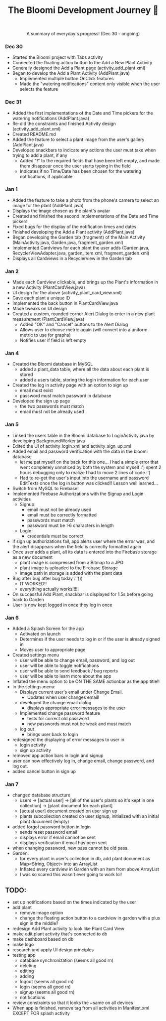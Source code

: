 <h1 align="center"> The Bloomi Development Journey 🌱 </h1><br>
<p align="center"> A summary of everyday's progress! (Dec 30 - ongoing) </p>

### Dec 30
- Started the Bloomi project with Tabs activity
- Connected the floating action button to the Add a New Plant Activity
- Generally designed the Add a Plant page (activity_add_plant.xml)
- Began to develop the Add a Plant Activity (AddPlant.java)
    - Implemented multiple button OnClick features
    - Made the "watering notifications" content only visible when the user selects the feature
    
### Dec 31
- Added the first implementations of the Date and Time pickers for the watering notifications (AddPlant.java)
- Re-did the constraints and finished Activity design (activity_add_plant.xml)
- Created README.md
- Added the feature to select a plant image from the user's gallery (AddPlant.java)
- Developed snackbars to indicate any actions the user must take when trying to add a plant, if any
    - Added "!" to the required fields that have been left empty, and made them disappear once the user starts typing in the field
    - Indicates if no Time/Date has been chosen for the watering notifications, if applicable

### Jan 1
- Added the feature to take a photo from the phone's camera to select an image for the plant (AddPlant.java)
- Displays the image chosen as the plant's avatar
- Created and finished the second implementations of the Date and Time pickers
- Fixed bugs for the display of the notification times and dates
- Finished developing the Add a Plant activity (AddPlant.java)
- Began developing the Garden tab (fragment) of the Main Activity (MainActivity.java, Garden.java, fragment_garden.xml)
- Implemented Cardviews for each plant the user adds (Garden.java,  RecyclerViewAdapter.java, garden_item.xml, fragment_garden.xml)
- Displays all Cardviews in a Recyclerview in the Garden tab

### Jan 2
- Made each Cardview clickable, and brings up the Plant's information in a new Activity (PlantCardView.java)
- UI design for the above (activity_plant_card_view.xml)
- Gave each plant a unique ID
- Implemented the back button in PlantCardView.java
- Made tweaks on UI design
- Created a custom, rounded corner Alert Dialog to enter in a new plant measurement (PlantCardView.java)
    - Added "OK" and "Cancel" buttons to the Alert Dialog
    - Allows user to choose metric again (will convert into a uniform metric to use for graphs)
    - Notifies user if field is left empty

### Jan 4
- Created the Bloomi database in MySQL
    - added a plant_data table, where all the data about each plant is stored
    - added a users table, storing the login information for each user
- Created the log in activity page with an option to sign up
    - email must exist
    - password must match password in database
- Developed the sign up page
    - the two passwords must match
    - email must not be already used
    
### Jan 5
- Linked the users table in the Bloomi database to LoginActivity.java by developing BackgroundWorker.java
- Edited the UI of activity_login.xml and activity_sign_up.xml
- Added email and password verification with the data in the bloomi database
    - let me pat myself on the back for this one... I had a simple error that went completely unnoticed by both
    the system and myself :') spent 2 hours debugging only to realize I had to move 2 lines of code :')
    - Had to re-get the user's input into the username and password EditTexts once the log in button was clicked!! Lesson well learned...
- Switch from MySQL to Firebase! 
- Implemented Firebase Authorizations with the Signup and Login activities
    - Signup:
        - email must not be already used
        - email must be correctly formatted
        - passwords must match
        - password must be >6 characters in length
    - Login:
        - credentials must be correct 
- if sign up authorizations fail, app alerts user where the error was, and the alert disappears
when the field is correctly formatted again 
- Once user adds a plant, all its data is entered into the Firebase storage as a new document
    - plant image is compressed from a Bitmap to a JPG
    - plant image is uploaded to the Firebase Storage 
    - image path in storage is added with the plant data
- Bug after bug after bug today :'')))
    - IT WORKED!!
    - everything actually works!!!!!
- On successful Add Plant, snackbar is displayed for 1.5s before going back to Garden
- User is now kept logged in once they log in once

### Jan 6
- Added a Splash Screen for the app 
    - Activated on launch
    - Determines if the user needs to log in or if the user is already signed in
    - Moves user to appropriate page
- Created settings menu
    - user will be able to change email, password, and log out 
    - user will be able to toggle notifications
    - user will be able to send feedback / bug reports
    - user will be able to learn more about the app
- Inflated the menu option to be ON THE SAME actionbar as the app title!!
- In the settings menu:
    - Displays current user's email under Change Email.
        - Updates when user changes email!
    - developed the change email dialog
        - displays appropriate error messages to the user 
    - Implemented change password feature 
        - tests for correct old password 
        - new passwords must not be weak and must match
    - log out 
        - brings user back to login 
- redesigned the displaying of error messages to user in
    - login activity
    - sign up activity 
- removed app action bars in login and signup 
- user can now effectively log in, change email, change password, and log out.
- added cancel button in sign up

### Jan 7
- changed database structure
    - users -> [actual user] -> [all of the user's plants so it's kept in one collection] -> [plant document for each plant]
    - [actual user] document created on user sign up
    - plants subcollection created on user signup, initialized with an initial plant document (empty)
- added forgot password button in login 
    - sends reset password email 
    - displays error if email cannot be sent 
    - displays verification if email has been sent 
- when changing password, new pass cannot be old pass.
- Garden:
    - for every plant in user's collection in db, add plant document as Map<String, Object> into an ArrayList
    - Inflated every cardview in Garden with an item from above ArrayList
    - I was so scared this wasn't ever going to work lol!
    
## TODO:
- set up notifications based on the times indicated by the user
- add plant
    - remove image option
    - change the floating action button to a cardview in garden with a plus sign in the middle?
- redesign Add Plant activity to look like Plant Card View 
- make edit plant activity that's connected to db
- make dashboard based on db
- make logo
- research and apply UI design principles 
- testing app 
    - database synchronization (seems all good rn)
    - deleting
    - editing
    - adding
    - logout (seems all good rn)
    - login (seems all good rn)
    - signup (seems all good rn)
    - notifications
- review constraints so that it looks the ~same on all devices
- When app is finished, remove <intent-filter> tag from all activities in Manifest.xml EXCEPT FOR splash activity